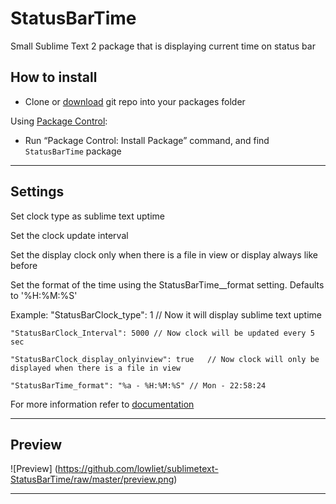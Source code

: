 StatusBarTime
=========================

Small Sublime Text 2 package that is displaying current time on status bar

## How to install

 - Clone or [download](https://github.com/lowliet/sublimetext-StatusBarTime/archive/master.zip) git repo into your packages folder

Using [Package Control](http://wbond.net/sublime_packages/package_control):

 - Run “Package Control: Install Package” command, and find `StatusBarTime` package

--------------

## Settings

Set clock type as sublime text uptime

Set the clock update interval

Set the display clock only when there is a file in view or display always like before

Set the format of the time using the StatusBarTime__format setting. Defaults to '%H:%M:%S'

Example:
    "StatusBarClock_type": 1    // Now it will display sublime text uptime
    
    "StatusBarClock_Interval": 5000 // Now clock will be updated every 5 sec
    
    "StatusBarClock_display_onlyinview": true   // Now clock will only be displayed when there is a file in view
    
    "StatusBarTime_format": "%a - %H:%M:%S" // Mon - 22:58:24

For more information refer to [documentation](http://docs.python.org/2/library/time.html#time.strftime)

--------------

## Preview

![Preview] (https://github.com/lowliet/sublimetext-StatusBarTime/raw/master/preview.png)

--------------

